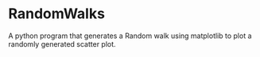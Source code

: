 # RandomWalks
A python program that generates a Random walk using matplotlib to plot a randomly generated scatter plot. 
